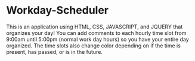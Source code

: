 # Workday-Scheduler

This is an application using HTML, CSS, JAVASCRIPT, and JQUERY that organizes your day! You can add comments to each hourly time slot from 9:00am until 5:00pm (normal work day hours) so you have your entire day organized. The time slots also change color depending on if the time is present, has passed, or is in the future.


